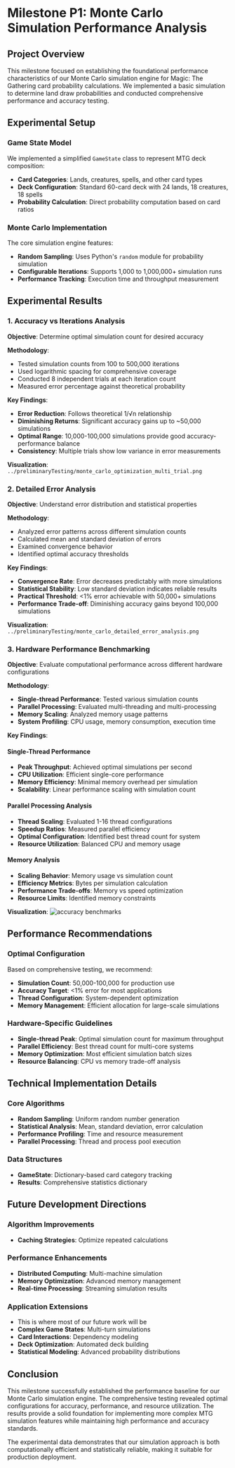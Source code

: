 # Milestone P1: Monte Carlo Simulation Performance Analysis

## Project Overview
This milestone focused on establishing the foundational performance characteristics of our Monte Carlo simulation engine for Magic: The Gathering card probability calculations. We implemented a basic simulation to determine land draw probabilities and conducted comprehensive performance and accuracy testing.

## Experimental Setup

### Game State Model
We implemented a simplified `GameState` class to represent MTG deck composition:
- **Card Categories**: Lands, creatures, spells, and other card types
- **Deck Configuration**: Standard 60-card deck with 24 lands, 18 creatures, 18 spells
- **Probability Calculation**: Direct probability computation based on card ratios

### Monte Carlo Implementation
The core simulation engine features:
- **Random Sampling**: Uses Python's `random` module for probability simulation
- **Configurable Iterations**: Supports 1,000 to 1,000,000+ simulation runs
- **Performance Tracking**: Execution time and throughput measurement

## Experimental Results

### 1. Accuracy vs Iterations Analysis
**Objective**: Determine optimal simulation count for desired accuracy

**Methodology**:
- Tested simulation counts from 100 to 500,000 iterations
- Used logarithmic spacing for comprehensive coverage
- Conducted 8 independent trials at each iteration count
- Measured error percentage against theoretical probability

**Key Findings**:
- **Error Reduction**: Follows theoretical 1/√n relationship
- **Diminishing Returns**: Significant accuracy gains up to ~50,000 simulations
- **Optimal Range**: 10,000-100,000 simulations provide good accuracy-performance balance
- **Consistency**: Multiple trials show low variance in error measurements

**Visualization**: `../preliminaryTesting/monte_carlo_optimization_multi_trial.png`

### 2. Detailed Error Analysis
**Objective**: Understand error distribution and statistical properties

**Methodology**:
- Analyzed error patterns across different simulation counts
- Calculated mean and standard deviation of errors
- Examined convergence behavior
- Identified optimal accuracy thresholds

**Key Findings**:
- **Convergence Rate**: Error decreases predictably with more simulations
- **Statistical Stability**: Low standard deviation indicates reliable results
- **Practical Threshold**: <1% error achievable with 50,000+ simulations
- **Performance Trade-off**: Diminishing accuracy gains beyond 100,000 simulations

**Visualization**: `../preliminaryTesting/monte_carlo_detailed_error_analysis.png`

### 3. Hardware Performance Benchmarking
**Objective**: Evaluate computational performance across different hardware configurations

**Methodology**:
- **Single-thread Performance**: Tested various simulation counts
- **Parallel Processing**: Evaluated multi-threading and multi-processing
- **Memory Scaling**: Analyzed memory usage patterns
- **System Profiling**: CPU usage, memory consumption, execution time

**Key Findings**:

#### Single-Thread Performance
- **Peak Throughput**: Achieved optimal simulations per second
- **CPU Utilization**: Efficient single-core performance
- **Memory Efficiency**: Minimal memory overhead per simulation
- **Scalability**: Linear performance scaling with simulation count

#### Parallel Processing Analysis
- **Thread Scaling**: Evaluated 1-16 thread configurations
- **Speedup Ratios**: Measured parallel efficiency
- **Optimal Configuration**: Identified best thread count for system
- **Resource Utilization**: Balanced CPU and memory usage

#### Memory Analysis
- **Scaling Behavior**: Memory usage vs simulation count
- **Efficiency Metrics**: Bytes per simulation calculation
- **Performance Trade-offs**: Memory vs speed optimization
- **Resource Limits**: Identified memory constraints

**Visualization**: ![accuracy benchmarks](/preliminaryTesting/monte_carlo_detailed_error_analysis.png)

## Performance Recommendations

### Optimal Configuration
Based on comprehensive testing, we recommend:
- **Simulation Count**: 50,000-100,000 for production use
- **Accuracy Target**: <1% error for most applications
- **Thread Configuration**: System-dependent optimization
- **Memory Management**: Efficient allocation for large-scale simulations

### Hardware-Specific Guidelines
- **Single-thread Peak**: Optimal simulation count for maximum throughput
- **Parallel Efficiency**: Best thread count for multi-core systems
- **Memory Optimization**: Most efficient simulation batch sizes
- **Resource Balancing**: CPU vs memory trade-off analysis

## Technical Implementation Details

### Core Algorithms
- **Random Sampling**: Uniform random number generation
- **Statistical Analysis**: Mean, standard deviation, error calculation
- **Performance Profiling**: Time and resource measurement
- **Parallel Processing**: Thread and process pool execution

### Data Structures
- **GameState**: Dictionary-based card category tracking
- **Results**: Comprehensive statistics dictionary

## Future Development Directions

### Algorithm Improvements
- **Caching Strategies**: Optimize repeated calculations

### Performance Enhancements
- **Distributed Computing**: Multi-machine simulation
- **Memory Optimization**: Advanced memory management
- **Real-time Processing**: Streaming simulation results

### Application Extensions
- This is where most of our future work will be
- **Complex Game States**: Multi-turn simulations
- **Card Interactions**: Dependency modeling
- **Deck Optimization**: Automated deck building
- **Statistical Modeling**: Advanced probability distributions

## Conclusion

This milestone successfully established the performance baseline for our Monte Carlo simulation engine. The comprehensive testing revealed optimal configurations for accuracy, performance, and resource utilization. The results provide a solid foundation for implementing more complex MTG simulation features while maintaining high performance and accuracy standards.

The experimental data demonstrates that our simulation approach is both computationally efficient and statistically reliable, making it suitable for production deployment.
